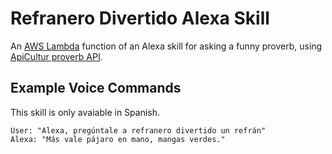 # Refranero Divertido Alexa Skill
An [AWS Lambda](http://aws.amazon.com/lambda) function of an Alexa skill for asking a funny proverb, using [ApiCultur proverb API](https://store.apicultur.com/apis/info?name=MezclaRefran&version=1.0.0&provider=MolinodeIdeas).


## Example Voice Commands
This skill is only avaiable in Spanish.
```
User: "Alexa, pregúntale a refranero divertido un refrán"
Alexa: "Más vale pájaro en mano, mangas verdes."
```
